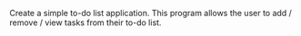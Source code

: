 Create a simple to-do list application. 
This program allows the user to add / remove / view tasks from their to-do list.